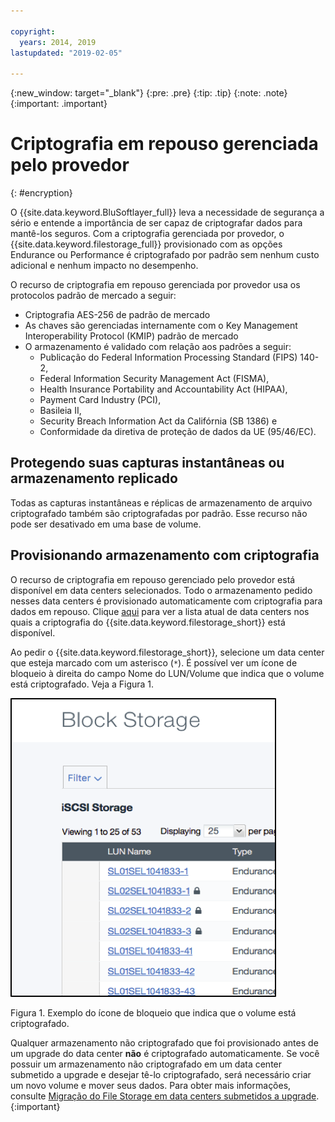 ```yaml
---

copyright:
  years: 2014, 2019
lastupdated: "2019-02-05"

---
```

{:new_window: target="_blank"}
{:pre: .pre}
{:tip: .tip}
{:note: .note}
{:important: .important}

# Criptografia em repouso gerenciada pelo provedor
{: #encryption}

O {{site.data.keyword.BluSoftlayer_full}} leva a necessidade de segurança a sério e entende a importância de ser capaz de criptografar dados para mantê-los seguros. Com a criptografia gerenciada por provedor, o {{site.data.keyword.filestorage_full}} provisionado com as opções Endurance ou Performance é criptografado por padrão sem nenhum custo adicional e nenhum impacto no desempenho.

O recurso de criptografia em repouso gerenciada por provedor usa os protocolos padrão de mercado a seguir:

* Criptografia AES-256 de padrão de mercado
* As chaves são gerenciadas internamente com o Key Management Interoperability Protocol (KMIP) padrão
de mercado
* O armazenamento é validado com relação aos padrões a seguir:
    - Publicação do Federal Information Processing Standard (FIPS) 140-2,
    - Federal Information Security Management Act (FISMA),
    - Health Insurance Portability and Accountability Act (HIPAA),
    - Payment Card Industry (PCI),
    - Basileia II,
    - Security Breach Information Act da Califórnia (SB 1386) e
    - Conformidade da diretiva de proteção de dados da UE (95/46/EC).

## Protegendo suas capturas instantâneas ou armazenamento replicado  

Todas as capturas instantâneas e réplicas de armazenamento de arquivo criptografado também são criptografadas por padrão. Esse recurso não pode ser desativado em uma base de volume.

## Provisionando armazenamento com criptografia

O recurso de criptografia em repouso gerenciado pelo provedor está disponível em data centers selecionados. Todo o armazenamento pedido nesses data centers é provisionado automaticamente com criptografia para dados em repouso. Clique [aqui](/docs/infrastructure/FileStorage?topic=FileStorage-news) para ver a lista atual de data centers nos quais a criptografia do {{site.data.keyword.filestorage_short}} está disponível.

Ao pedir o {{site.data.keyword.filestorage_short}}, selecione um data center que esteja marcado com um asterisco (`*`). É possível ver um ícone de bloqueio à direita do campo Nome do LUN/Volume que indica que o volume está criptografado. Veja a Figura 1.

![O ícone de bloqueio indica que o LUN está criptografado](/images/encryptedstorage.png)
<caption>Figura 1. Exemplo do ícone de bloqueio que indica que o volume está criptografado.</caption>

Qualquer armazenamento não criptografado que foi provisionado antes de um upgrade do data center **não** é criptografado automaticamente. Se você possuir um armazenamento não criptografado em um data center submetido a upgrade e desejar tê-lo criptografado, será necessário criar um novo volume e mover seus dados. Para obter mais informações, consulte [Migração do File Storage em data centers submetidos a upgrade](/docs/infrastructure/FileStorage?topic=FileStorage-migratestorage).
{:important}
